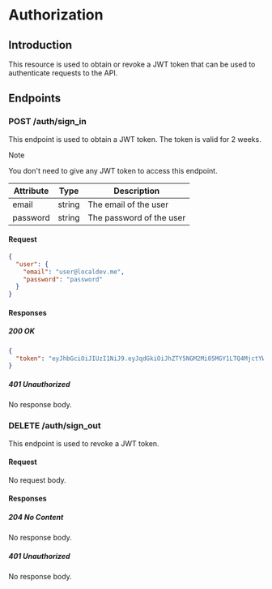 # Authorization

## Introduction

This resource is used to obtain or revoke a JWT token that can be used to authenticate requests to the API.

## Endpoints

### POST /auth/sign_in

This endpoint is used to obtain a JWT token. The token is valid for 2 weeks.

> [!NOTE]
> You don't need to give any JWT token to access this endpoint.

| Attribute | Type   | Description |
| --------- | ------ | ----------- |
| email     | string | The email of the user |
| password  | string | The password of the user |

#### Request

```json
{
  "user": {
    "email": "user@localdev.me",
    "password": "password"
  }
}
```

#### Responses

##### 200 OK

```json
{
  "token": "eyJhbGciOiJIUzI1NiJ9.eyJqdGkiOiJhZTY5NGM2Mi05MGY1LTQ4MjctYWQxMi04ZDI4MjIxODJiNTQiLCJleHAiOjE3NDI0Nzk1NTQsImF1ZCI6InNlY3VyZS1jaGF0In0.QzZ4chg6rroVFPnwgwghYBdrPqQRmLUmoQPzxrKdqX4"
}
```

##### 401 Unauthorized

No response body.

### DELETE /auth/sign_out

This endpoint is used to revoke a JWT token.

#### Request

No request body.

#### Responses

##### 204 No Content

No response body.

##### 401 Unauthorized

No response body.
